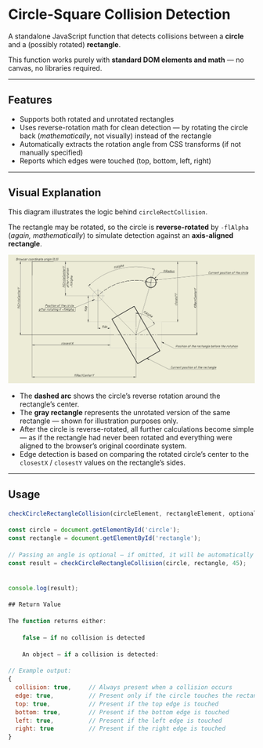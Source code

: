 #  Circle-Square Collision Detection

A standalone JavaScript function that detects collisions between a **circle** and a (possibly rotated) **rectangle**.

This function works purely with **standard DOM elements and math** — no canvas, no libraries required.

---

##  Features

-  Supports both rotated and unrotated rectangles
-  Uses reverse-rotation math for clean detection — by rotating the circle back (*mathematically*, not visually) instead of the rectangle
-  Automatically extracts the rotation angle from CSS transforms (if not manually specified)
-  Reports which edges were touched (top, bottom, left, right)

---

##  Visual Explanation

This diagram illustrates the logic behind `circleRectCollision`.

The rectangle may be rotated, so the circle is **reverse-rotated** by `-flAlpha` (*again, mathematically*) to simulate detection against an **axis-aligned rectangle**.

<img src="img/circle-rec-position.png" alt="Collision logic diagram" width="700">

- The **dashed arc** shows the circle’s reverse rotation around the rectangle’s center.
- The **gray rectangle** represents the unrotated version of the same rectangle — shown for illustration purposes only.
- After the circle is reverse-rotated, all further calculations become simple — as if the rectangle had never been rotated and everything were aligned to the browser’s original coordinate system.
- Edge detection is based on comparing the rotated circle’s center to the `closestX` / `closestY` values on the rectangle’s sides.

---

##  Usage

```js
checkCircleRectangleCollision(circleElement, rectangleElement, optionalRotationAngle)

const circle = document.getElementById('circle');
const rectangle = document.getElementById('rectangle');

// Passing an angle is optional — if omitted, it will be automatically calculated from the CSS transform
const result = checkCircleRectangleCollision(circle, rectangle, 45);


console.log(result);

## Return Value

The function returns either:

    false — if no collision is detected

    An object — if a collision is detected:

// Example output:
{
  collision: true,     // Always present when a collision occurs
  edge: true,          // Present only if the circle touches the rectangle's edge
  top: true,           // Present if the top edge is touched
  bottom: true,        // Present if the bottom edge is touched
  left: true,          // Present if the left edge is touched
  right: true          // Present if the right edge is touched
}